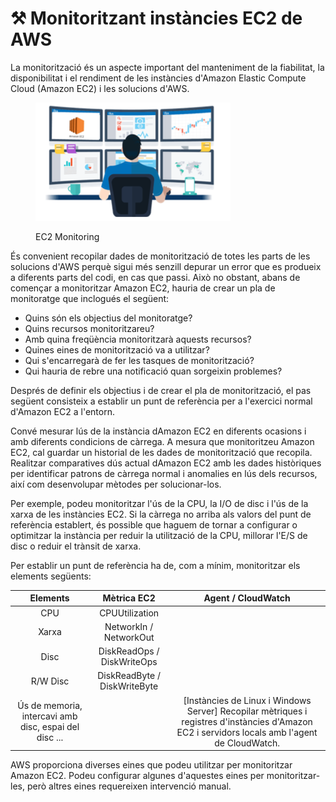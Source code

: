 # ⚒️ Monitoritzant instàncies EC2 de AWS

La monitorització és un aspecte important del manteniment de la fiabilitat, la disponibilitat i el rendiment de les instàncies d'Amazon Elastic Compute Cloud (Amazon EC2) i les solucions d'AWS.

<figure><img src=".gitbook/assets/Captura de pantalla 2024-01-25 a las 19.24.52.png" alt=""><figcaption><p>EC2 Monitoring</p></figcaption></figure>

És convenient recopilar dades de monitorització de totes les parts de les solucions d'AWS perquè sigui més senzill depurar un error que es produeix a diferents parts del codi, en cas que passi. Això no obstant, abans de començar a monitoritzar Amazon EC2, hauria de crear un pla de monitoratge que inclogués el següent:

* Quins són els objectius del monitoratge? &#x20;
* Quins recursos monitoritzareu?
* Amb quina freqüència monitoritzarà aquests recursos?
* Quines eines de monitorització va a utilitzar?
* Qui s'encarregarà de fer les tasques de monitorització?
* Qui hauria de rebre una notificació quan sorgeixin problemes?

Després de definir els objectius i de crear el pla de monitorització, el pas següent consisteix a establir un punt de referència per a l'exercici normal d'Amazon EC2 a l'entorn.

Convé mesurar lús de la instància dAmazon EC2 en diferents ocasions i amb diferents condicions de càrrega. A mesura que monitoritzeu Amazon EC2, cal guardar un historial de les dades de monitorització que recopila. Realitzar comparatives dús actual dAmazon EC2 amb les dades històriques per identificar patrons de càrrega normal i anomalies en lús dels recursos, així com desenvolupar mètodes per solucionar-los.

Per exemple, podeu monitoritzar l'ús de la CPU, la I/O de disc i l'ús de la xarxa de les instàncies EC2. Si la càrrega no arriba als valors del punt de referència establert, és possible que haguem de tornar a configurar o optimitzar la instància per reduir la utilització de la CPU, millorar l'E/S de disc o reduir el trànsit de xarxa.

Per establir un punt de referència ha de, com a mínim, monitoritzar els elements següents:

|                        Elements                       |          Mètrica EC2         |                                                                Agent / CloudWatch                                                               |
| :---------------------------------------------------: | :--------------------------: | :---------------------------------------------------------------------------------------------------------------------------------------------: |
|                          CPU                          |        CPUUtilization        |                                                                                                                                                 |
|                         Xarxa                         |    NetworkIn / NetworkOut    |                                                                                                                                                 |
|                          Disc                         |  DiskReadOps / DiskWriteOps  |                                                                                                                                                 |
|                        R/W Disc                       | DiskReadByte / DiskWriteByte |                                                                                                                                                 |
| Ús de memoria, intercavi amb disc, espai del disc ... |                              | \[Instàncies de Linux i Windows Server] Recopilar mètriques i registres d'instàncies d'Amazon EC2 i servidors locals amb l'agent de CloudWatch. |

AWS proporciona diverses eines que podeu utilitzar per monitoritzar Amazon EC2. Podeu configurar algunes d'aquestes eines per monitoritzar-les, però altres eines requereixen intervenció manual.
